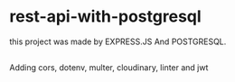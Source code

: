 # rest-api-with-postgresql
this project was made by EXPRESS.JS  And POSTGRESQL.


##
Adding cors, dotenv, multer, cloudinary, linter and jwt
